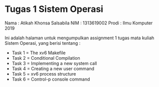 # Tugas 1 Sistem Operasi
Nama : Atikah Khonsa Salsabila
NIM : 1313619002
Prodi : Ilmu Komputer 2019

Ini adalah halaman untuk mengumpulkan assignment 1 tugas mata kuliah Sistem Operasi, yang berisi tentang :
- Task 1 = The xv6 Makefile
- Task 2 = Conditional Compilation
- Task 3 = Implementing a new system call
- Task 4 = Creating a new user command
- Task 5 = xv6 process structure
- Task 6 = Control-p console command

